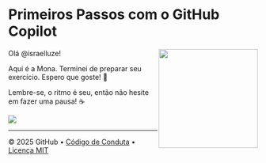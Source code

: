 # Primeiros Passos com o GitHub Copilot

<img src="https://octodex.github.com/images/Professortocat_v2.png" align="right" height="200px" />

Olá @israelluze!

Aqui é a Mona. Terminei de preparar seu exercício. Espero que goste! 💚

Lembre-se, o ritmo é seu, então não hesite em fazer uma pausa! ☕️

[![](https://img.shields.io/badge/Ir%20para%20o%20Exerc%C3%ADcio-%E2%86%92-1f883d?style=for-the-badge&logo=github&labelColor=197935)](https://github.com/israelluze/primeiros-passos-github-copilot/issues/1)

---

&copy; 2025 GitHub &bull; [Código de Conduta](https://www.contributor-covenant.org/version/2/1/code_of_conduct/code_of_conduct.md) &bull; [Licença MIT](https://gh.io/mit)

